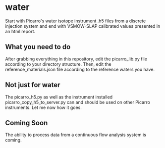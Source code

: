 # water
Start with Picarro's water isotope instrument .h5 files from a discrete injection system and end with VSMOW-SLAP calibrated values presented in an html report.

## What you need to do
After grabbing everything in this repository, edit the picarro_lib.py file according to your directory structure. Then, edit the reference_materials.json file according to the reference waters you have. 

## Not just for water
The picarro_h5.py as well as the instrument installed picarro_copy_h5_to_server.py can and should be used on other Picarro instruments. Let me now how it goes.

## Coming Soon
The ability to process data from a continuous flow analysis system is coming.
